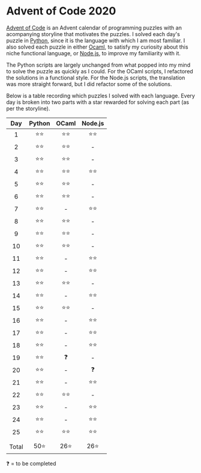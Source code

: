 # Advent of Code 2020
[Advent of Code](https://adventofcode.com) is an Advent calendar of programming puzzles with an acompanying storyline that motivates the puzzles. I solved each day's puzzle in [Python](https://www.python.org), since it is the language with which I am most familiar. I also solved each puzzle in either [Ocaml](https://ocaml.org), to satisfy my curiosity about this niche functional language, or [Node.js](https://nodejs.org), to improve my familiarity with it.

The Python scripts are largely unchanged from what popped into my mind to solve the puzzle as quickly as I could. For the OCaml scripts, I refactored the solutions in a functional style. For the Node.js scripts, the translation was more straight forward, but I did refactor some of the solutions.

Below is a table recording which puzzles I solved with each language. Every day is broken into two parts with a star rewarded for solving each part (as per the storyline).

| Day | Python  | OCaml | Node.js |
| :-: | :-----: | :---: | :-----: |
|  1 	|  ⭐️⭐️  |  ⭐️⭐️ |  ⭐️⭐️   |
|  2  |  ⭐️⭐️  |  ⭐️⭐️ |    -    |
|  3  |  ⭐️⭐️  |  ⭐️⭐️ |    -    |
|  4  |  ⭐️⭐️  |  ⭐️⭐️ |   ⭐️⭐️  |
|  5  |  ⭐️⭐️  |  ⭐️⭐️ |    -    |
|  6  |  ⭐️⭐️  |  ⭐️⭐️ |    -    |
|  7  |  ⭐️⭐️  |   -   |   ⭐️⭐️  |
|  8  |  ⭐️⭐️  |  ⭐️⭐️ |    -    |
|  9  |  ⭐️⭐️  |  ⭐️⭐️ |    -    |
| 10  |  ⭐️⭐️  |  ⭐️⭐️ |    -    |
| 11  |  ⭐️⭐️  |   -   |   ⭐️⭐️  |
| 12  |  ⭐️⭐️  |   -   |   ⭐️⭐️  |
| 13  |  ⭐️⭐️  |  ⭐️⭐️ |    -    |
| 14  |  ⭐️⭐️  |   -   |   ⭐️⭐️  |
| 15  |  ⭐️⭐️  |  ⭐️⭐️ |    -    |
| 16  |  ⭐️⭐️  |   -   |   ⭐️⭐️  |
| 17  |  ⭐️⭐️  |   -   |   ⭐️⭐️  |
| 18  |  ⭐️⭐️  |   -   |   ⭐️⭐️  |
| 19  |  ⭐️⭐️  |  ❓   |    -   |
| 20  |  ⭐️⭐️  |   -   |   ❓    |
| 21  |  ⭐️⭐️  |   -   |  ⭐️⭐️   |
| 22  |  ⭐️⭐️  |  ⭐️⭐️ |    -    |
| 23  |  ⭐️⭐️  |   -   |  ⭐️⭐️   |
| 24  |  ⭐️⭐️  |   -   |  ⭐️⭐️  |
| 25  |  ⭐️⭐️  |  ⭐️⭐️ |  ⭐️⭐️  |
|     |         |       |         |
|Total|   50⭐️ |  26⭐️ |   26⭐️  |


❓ = to be completed
